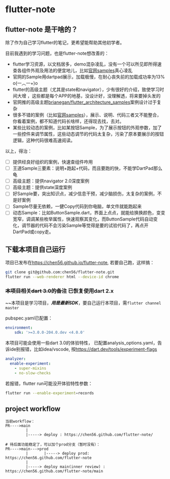 
# flutter-note

## flutter-note 是干啥的？

除了作为自己学习flutter的笔记，更希望能帮助其他初学者。

目前我遇到的学习问题，也是flutter-note想改善的：

- flutter学习资源，以文档居多，demo混杂凌乱，没有一个可以所见即所得速查各组件外观及用法的便宜地儿，比如[官网samples](https://flutter.github.io/samples/#)真心凌乱
- 官网的Sample用dartpad展示，加载极慢，在耐心丧失前的加载成功率为13%   o(一︿一+)o
- flutter的高级主题（尤其是state和navigator），少有很好的介绍，致使学习时间大增 ，这些都是每个APP的地基，没设计好，没理解透，将来要掉头发的
- 官网推的高级主题[brianegan/flutter_architecture_samples](https://github.com/brianegan/flutter_architecture_samples)案例设计过于复杂
- 很多不错的案例（比如[官网samples](https://flutter.github.io/samples/#)），展示、说明、代码三者又不能整合，你看着案例，都不知道代码长啥样，还得现去找，去对。
- 某些比较动态的案例，比如某按钮Sample，为了展示按钮的外观参数，加了一些控件来调节属性，这些动态调节的代码太复杂，污染了原本要展示的按钮逻辑，这种代码很难高速阅读。

以上，得治：

- [ ] 提供经良好组织的案例，快速查组件咋用
- [ ] 王道Sample三要素：说明+跑起+代码，而且要跑的快，不能学DartPad那么龟
- [ ] 高级主题：提供navigator 2.0深度案例
- [ ] 高级主题：提供state深度案例
- [ ] 好Sample要，突出知识点，减少信息干预，减少脑损伤，太复杂的案例，不是好案例
- [ ] Sample尽量无依赖，一健Copy代码到你电脑，单文件就能跑起来
- [ ] 动态Sample：比如ButtonSample.dart，界面上点点，就能给换换颜色，变变宽窄，调调某些枚举属性，快速观察其变化，而ButtonSample代码自动变化，调节器的代码不会污染Sample等觉得是要的试验代码了，再点开DartPad或copy走。

## 下载本项目自己运行

项目已发布在<https://chen56.github.io/flutter-note>, 若要自己跑，这样搞：

```bash
git clone git@github.com:chen56/flutter-note.git
flutter run --web-renderer html --device-id chrome 
```


### ~~本项目相关dart 3.0的备注~~ 已恢复使用dart 2.x

~~本项目是学习项目，***用是最新SDK***，要自己运行本项目，需`flutter channel master`

pubspec.yaml已配置：

```yaml
environment:
    sdk: '>=3.0.0-204.0.dev <4.0.0'
```

本项目可能会使用一些dart 3.0的体验特性， 已配置analysis_options.yaml，告诉ide别报错，比如idea/vscode, 按<https://dart.dev/tools/experiment-flags>

```yaml
analyzer:
  enable-experiment:
    - super-mixins
    - no-slow-checks
```

若报错，flutter run可能没开体验特性参数：

```bash
flutter run --enable-experiment=records
```


## project workflow

```text
当前workflow：
PR---->main
         | 
         |-----> deploy : https://chen56.github.com/flutter-note/

# 待后面功能稳定了，可以加个prod分支（暂时没有）：
PR---->main--->prod
         |       |-----> deploy prod: https://chen56.github.com/flutter-note
         | 
         |-----> deploy main(inner review) : https://chen56.github.com/flutter-note/main

```

